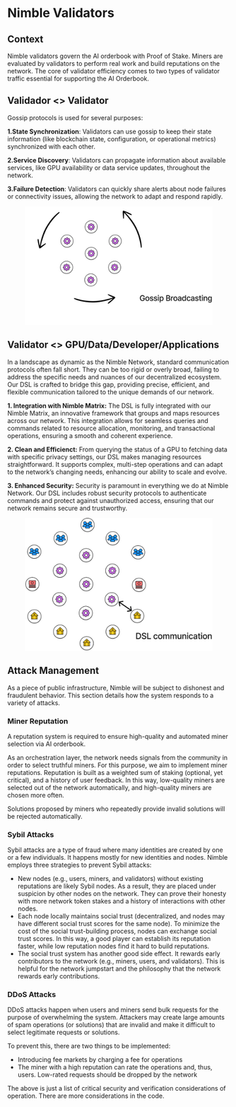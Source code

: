 # Nimble Validators

## Context

Nimble validators govern the AI orderbook with Proof of Stake. Miners are evaluated by validators to perform real work and build reputations on the network. The core of validator efficiency comes to two types of validator traffic essential for supporting the AI Orderbook.

## Validador <> Validator

Gossip protocols is used for several purposes:

**1.State Synchronization**: Validators can use gossip to keep their state information (like blockchain state, configuration, or operational metrics) synchronized with each other.

**2.Service Discovery**: Validators can propagate information about available services, like GPU availability or data service updates, throughout the network.

**3.Failure Detection**: Validators can quickly share alerts about node failures or connectivity issues, allowing the network to adapt and respond rapidly.

<figure><img src="../../.gitbook/assets/Group 1312318674.png" alt="" width="563"><figcaption></figcaption></figure>

## Validator <> GPU/Data/Developer/Applications

In a landscape as dynamic as the Nimble Network, standard communication protocols often fall short. They can be too rigid or overly broad, failing to address the specific needs and nuances of our decentralized ecosystem. Our DSL is crafted to bridge this gap, providing precise, efficient, and flexible communication tailored to the unique demands of our network.

**1. Integration with Nimble Matrix:** The DSL is fully integrated with our Nimble Matrix, an innovative framework that groups and maps resources across our network. This integration allows for seamless queries and commands related to resource allocation, monitoring, and transactional operations, ensuring a smooth and coherent experience.

**2. Clean and Efficienct:** From querying the status of a GPU to fetching data with specific privacy settings, our DSL makes managing resources straightforward. It supports complex, multi-step operations and can adapt to the network’s changing needs, enhancing our ability to scale and evolve.

**3. Enhanced Security:** Security is paramount in everything we do at Nimble Network. Our DSL includes robust security protocols to authenticate commands and protect against unauthorized access, ensuring that our network remains secure and trustworthy.

<figure><img src="../../.gitbook/assets/Group 1312318675.png" alt="" width="563"><figcaption></figcaption></figure>

## Attack Management

As a piece of public infrastructure, Nimble will be subject to dishonest and fraudulent behavior. This section details how the system responds to a variety of attacks.

### Miner Reputation

A reputation system is required to ensure high-quality and automated miner selection via AI orderbook.

As an orchestration layer, the network needs signals from the community in order to select truthful miners. For this purpose, we aim to implement miner reputations. Reputation is built as a weighted sum of staking (optional, yet critical), and a history of user feedback. In this way, low-quality miners are selected out of the network automatically, and high-quality miners are chosen more often.

Solutions proposed by miners who repeatedly provide invalid solutions will be rejected automatically.

### Sybil Attacks

Sybil attacks are a type of fraud where many identities are created by one or a few individuals. It happens mostly for new identities and nodes. Nimble employs three strategies to prevent Sybil attacks:

* New nodes (e.g., users, miners, and validators) without existing reputations are likely Sybil nodes. As a result, they are placed under suspicion by other nodes on the network. They can prove their honesty with more network token stakes and a history of interactions with other nodes.
* Each node locally maintains social trust (decentralized, and nodes may have different social trust scores for the same node). To minimize the cost of the social trust-building process, nodes can exchange social trust scores. In this way, a good player can establish its reputation faster, while low reputation nodes find it hard to build reputations.
* The social trust system has another good side effect. It rewards early contributors to the network (e.g., miners, users, and validators). This is helpful for the network jumpstart and the philosophy that the network rewards early contributions.

### DDoS Attacks

DDoS attacks happen when users and miners send bulk requests for the purpose of overwhelming the system. Attackers may create large amounts of spam operations (or solutions) that are invalid and make it difficult to select legitimate requests or solutions.

To prevent this, there are two things to be implemented:&#x20;

* Introducing fee markets by charging a fee for operations
* The miner with a high reputation can rate the operations and, thus, users. Low-rated requests should be dropped by the network

The above is just a list of critical security and verification considerations of operation. There are more considerations in the code.



